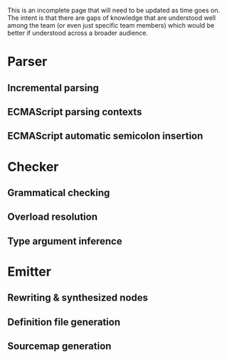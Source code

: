 This is an incomplete page that will need to be updated as time goes on. The intent is that there are gaps of knowledge that are understood well among the team (or even just specific team members) which would be better if understood across a broader audience.

# Parser

## Incremental parsing

## ECMAScript parsing contexts

## ECMAScript automatic semicolon insertion

# Checker

## Grammatical checking

## Overload resolution

## Type argument inference

# Emitter

## Rewriting & synthesized nodes

## Definition file generation

## Sourcemap generation